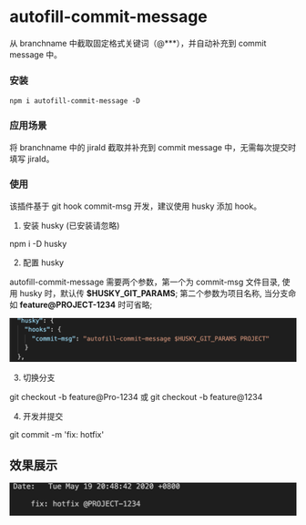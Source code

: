 # autofill-commit-message

从 branchname 中截取固定格式关键词（@***），并自动补充到 commit message 中。

### 安装

```
npm i autofill-commit-message -D 
```

### 应用场景

将 branchname 中的 jiraId 截取并补充到 commit message 中，无需每次提交时填写 jiraId。

### 使用

该插件基于 git hook commit-msg 开发，建议使用 husky 添加 hook。

1. 安装 husky (已安装请忽略)

npm i -D husky 

2. 配置 husky 

autofill-commit-message 需要两个参数，第一个为 commit-msg 文件目录, 使用 husky 时，默认传 **$HUSKY_GIT_PARAMS**; 第二个参数为项目名称, 当分支命如 **feature@PROJECT-1234** 时可省略;

<img src="./assets/husky.png">


3. 切换分支

git checkout -b feature@Pro-1234 或 git checkout -b feature@1234

4. 开发并提交

git commit -m 'fix: hotfix'

## 效果展示 

<img src="./assets/commit.png">